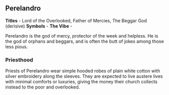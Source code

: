 ## Perelandro
**Titles** - Lord of the Overlooked, Father of Mercies, The Beggar God (derisive)
**Symbols** -
**The Vibe** -

Perelandro is the god of mercy, protector of the week and helpless. He is the god of orphans and beggars, and is often the butt of jokes among those less pious.

### Priesthood
Priests of Perelandro wear simple hooded robes of plain white cotton with silver embroidery along the sleeves. They are expected to live austere lives with minimal comforts or luxuries, giving the money their church collects instead to the poor and overlooked.
